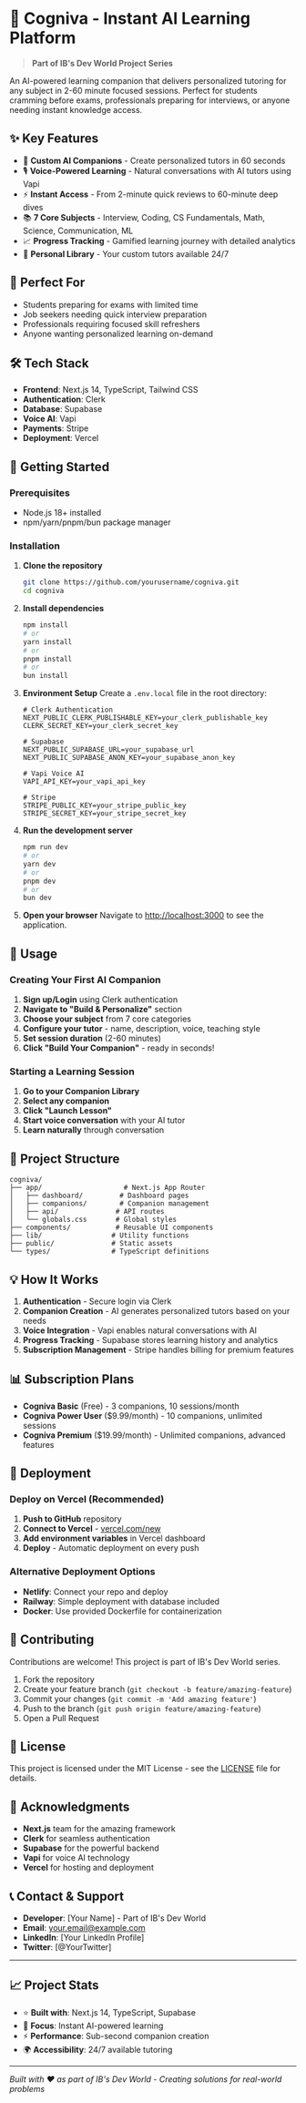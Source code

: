 # 🚀 Cogniva - Instant AI Learning Platform

> **Part of IB's Dev World Project Series**

An AI-powered learning companion that delivers personalized tutoring for any subject in 2-60 minute focused sessions. Perfect for students cramming before exams, professionals preparing for interviews, or anyone needing instant knowledge access.

## ✨ Key Features

- 🤖 **Custom AI Companions** - Create personalized tutors in 60 seconds
- 🎙️ **Voice-Powered Learning** - Natural conversations with AI tutors using Vapi
- ⚡ **Instant Access** - From 2-minute quick reviews to 60-minute deep dives
- 📚 **7 Core Subjects** - Interview, Coding, CS Fundamentals, Math, Science, Communication, ML
- 📈 **Progress Tracking** - Gamified learning journey with detailed analytics
- 💾 **Personal Library** - Your custom tutors available 24/7

## 🎯 Perfect For

- Students preparing for exams with limited time
- Job seekers needing quick interview preparation
- Professionals requiring focused skill refreshers
- Anyone wanting personalized learning on-demand

## 🛠️ Tech Stack

- **Frontend**: Next.js 14, TypeScript, Tailwind CSS
- **Authentication**: Clerk
- **Database**: Supabase
- **Voice AI**: Vapi
- **Payments**: Stripe
- **Deployment**: Vercel

## 🚀 Getting Started

### Prerequisites
- Node.js 18+ installed
- npm/yarn/pnpm/bun package manager

### Installation

1. **Clone the repository**
   ```bash
   git clone https://github.com/yourusername/cogniva.git
   cd cogniva
   ```

2. **Install dependencies**
   ```bash
   npm install
   # or
   yarn install
   # or
   pnpm install
   # or
   bun install
   ```

3. **Environment Setup**
   Create a `.env.local` file in the root directory:
   ```env
   # Clerk Authentication
   NEXT_PUBLIC_CLERK_PUBLISHABLE_KEY=your_clerk_publishable_key
   CLERK_SECRET_KEY=your_clerk_secret_key

   # Supabase
   NEXT_PUBLIC_SUPABASE_URL=your_supabase_url
   NEXT_PUBLIC_SUPABASE_ANON_KEY=your_supabase_anon_key

   # Vapi Voice AI
   VAPI_API_KEY=your_vapi_api_key

   # Stripe
   STRIPE_PUBLIC_KEY=your_stripe_public_key
   STRIPE_SECRET_KEY=your_stripe_secret_key
   ```

4. **Run the development server**
   ```bash
   npm run dev
   # or
   yarn dev
   # or
   pnpm dev
   # or
   bun dev
   ```

5. **Open your browser**
   Navigate to [http://localhost:3000](http://localhost:3000) to see the application.

## 📱 Usage

### Creating Your First AI Companion

1. **Sign up/Login** using Clerk authentication
2. **Navigate to "Build & Personalize"** section
3. **Choose your subject** from 7 core categories
4. **Configure your tutor** - name, description, voice, teaching style
5. **Set session duration** (2-60 minutes)
6. **Click "Build Your Companion"** - ready in seconds!

### Starting a Learning Session

1. **Go to your Companion Library**
2. **Select any companion**
3. **Click "Launch Lesson"**
4. **Start voice conversation** with your AI tutor
5. **Learn naturally** through conversation

## 🎨 Project Structure

```
cogniva/
├── app/                    # Next.js App Router
│   ├── dashboard/         # Dashboard pages
│   ├── companions/        # Companion management
│   ├── api/              # API routes
│   └── globals.css       # Global styles
├── components/           # Reusable UI components
├── lib/                 # Utility functions
├── public/              # Static assets
└── types/               # TypeScript definitions
```

## 💡 How It Works

1. **Authentication** - Secure login via Clerk
2. **Companion Creation** - AI generates personalized tutors based on your needs
3. **Voice Integration** - Vapi enables natural conversations with AI
4. **Progress Tracking** - Supabase stores learning history and analytics
5. **Subscription Management** - Stripe handles billing for premium features

## 📊 Subscription Plans

- **Cogniva Basic** (Free) - 3 companions, 10 sessions/month
- **Cogniva Power User** ($9.99/month) - 10 companions, unlimited sessions
- **Cogniva Premium** ($19.99/month) - Unlimited companions, advanced features

## 🚀 Deployment

### Deploy on Vercel (Recommended)

1. **Push to GitHub** repository
2. **Connect to Vercel** - [vercel.com/new](https://vercel.com/new)
3. **Add environment variables** in Vercel dashboard
4. **Deploy** - Automatic deployment on every push

### Alternative Deployment Options

- **Netlify**: Connect your repo and deploy
- **Railway**: Simple deployment with database included
- **Docker**: Use provided Dockerfile for containerization

## 🤝 Contributing

Contributions are welcome! This project is part of IB's Dev World series.

1. Fork the repository
2. Create your feature branch (`git checkout -b feature/amazing-feature`)
3. Commit your changes (`git commit -m 'Add amazing feature'`)
4. Push to the branch (`git push origin feature/amazing-feature`)
5. Open a Pull Request

## 📄 License

This project is licensed under the MIT License - see the [LICENSE](LICENSE) file for details.

## 🙏 Acknowledgments

- **Next.js** team for the amazing framework
- **Clerk** for seamless authentication
- **Supabase** for the powerful backend
- **Vapi** for voice AI technology
- **Vercel** for hosting and deployment

## 📞 Contact & Support

- **Developer**: [Your Name] - Part of IB's Dev World
- **Email**: your.email@example.com
- **LinkedIn**: [Your LinkedIn Profile]
- **Twitter**: [@YourTwitter]

---

## 📈 Project Stats

- ⭐ **Built with**: Next.js 14, TypeScript, Supabase
- 🎯 **Focus**: Instant AI-powered learning
- ⚡ **Performance**: Sub-second companion creation
- 🌍 **Accessibility**: 24/7 available tutoring

---

*Built with ❤️ as part of IB's Dev World - Creating solutions for real-world problems*
